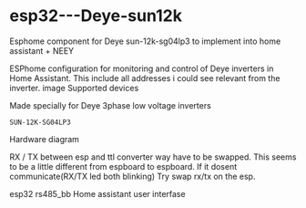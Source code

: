 # esp32---Deye-sun12k
Esphome component for Deye sun-12k-sg04lp3 to implement into home assistant + NEEY 

ESPhome configuration for monitoring and control of Deye inverters in Home Assistant. This include all addresses i could see relevant from the inverter. image
Supported devices

Made specially for Deye 3phase low voltage inverters

    SUN-12K-SG04LP3
  

Hardware diagram

RX / TX between esp and ttl converter way have to be swapped. This seems to be a little different from espboard to espboard. If it dosent communicate(RX/TX led both blinking) Try swap rx/tx on the esp.


esp32 rs485_bb
Home assistant user interfase

